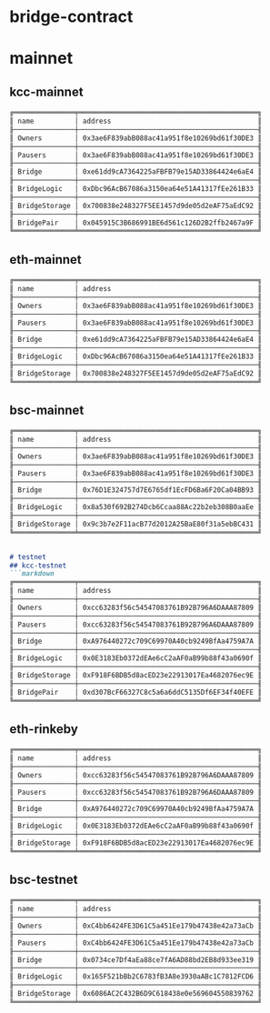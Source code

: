 # bridge-contract

# mainnet
## kcc-mainnet
```markdown
╔═══════════════╤════════════════════════════════════════════╗
║ name          │ address                                    ║
╟───────────────┼────────────────────────────────────────────╢
║ Owners        │ 0x3ae6F839abB088ac41a951f8e10269bd61f30DE3 ║
╟───────────────┼────────────────────────────────────────────╢
║ Pausers       │ 0x3ae6F839abB088ac41a951f8e10269bd61f30DE3 ║
╟───────────────┼────────────────────────────────────────────╢
║ Bridge        │ 0xe61dd9cA7364225aFBFB79e15AD33864424e6aE4 ║
╟───────────────┼────────────────────────────────────────────╢
║ BridgeLogic   │ 0xDbc96AcB67086a3150ea64e51A41317fEe261B33 ║
╟───────────────┼────────────────────────────────────────────╢
║ BridgeStorage │ 0x700838e248327F5EE1457d9de05d2eAF75aEdC92 ║
╟───────────────┼────────────────────────────────────────────╢
║ BridgePair    │ 0x045915C3B686991BE6d561c126D2B2ffb2467a9F ║
╚═══════════════╧════════════════════════════════════════════╝
```

## eth-mainnet
```markdown
╔═══════════════╤════════════════════════════════════════════╗
║ name          │ address                                    ║
╟───────────────┼────────────────────────────────────────────╢
║ Owners        │ 0x3ae6F839abB088ac41a951f8e10269bd61f30DE3 ║
╟───────────────┼────────────────────────────────────────────╢
║ Pausers       │ 0x3ae6F839abB088ac41a951f8e10269bd61f30DE3 ║
╟───────────────┼────────────────────────────────────────────╢
║ Bridge        │ 0xe61dd9cA7364225aFBFB79e15AD33864424e6aE4 ║
╟───────────────┼────────────────────────────────────────────╢
║ BridgeLogic   │ 0xDbc96AcB67086a3150ea64e51A41317fEe261B33 ║
╟───────────────┼────────────────────────────────────────────╢
║ BridgeStorage │ 0x700838e248327F5EE1457d9de05d2eAF75aEdC92 ║
╚═══════════════╧════════════════════════════════════════════╝
```

## bsc-mainnet
```markdown
╔═══════════════╤════════════════════════════════════════════╗
║ name          │ address                                    ║
╟───────────────┼────────────────────────────────────────────╢
║ Owners        │ 0x3ae6F839abB088ac41a951f8e10269bd61f30DE3 ║
╟───────────────┼────────────────────────────────────────────╢
║ Pausers       │ 0x3ae6F839abB088ac41a951f8e10269bd61f30DE3 ║
╟───────────────┼────────────────────────────────────────────╢
║ Bridge        │ 0x76D1E324757d7E6765df1EcFD6Ba6F20Ca04BB93 ║
╟───────────────┼────────────────────────────────────────────╢
║ BridgeLogic   │ 0x8a530f692B274Dcb6Ccaa88Ac22b2eb308B0aaEe ║
╟───────────────┼────────────────────────────────────────────╢
║ BridgeStorage │ 0x9c3b7e2F11acB77d2012A25BaE80f31a5ebBC431 ║
╚═══════════════╧════════════════════════════════════════════╝


# testnet
## kcc-testnet
```markdown
╔═══════════════╤════════════════════════════════════════════╗
║ name          │ address                                    ║
╟───────────────┼────────────────────────────────────────────╢
║ Owners        │ 0xcc63283f56c54547083761B92B796A6DAAA87809 ║
╟───────────────┼────────────────────────────────────────────╢
║ Pausers       │ 0xcc63283f56c54547083761B92B796A6DAAA87809 ║
╟───────────────┼────────────────────────────────────────────╢
║ Bridge        │ 0xA976440272c709C69970A40cb9249BfAa4759A7A ║
╟───────────────┼────────────────────────────────────────────╢
║ BridgeLogic   │ 0x0E3183Eb0372dEAe6cC2aAF0aB99b88f43a0690f ║
╟───────────────┼────────────────────────────────────────────╢
║ BridgeStorage │ 0xF918F6BDB5d8acED23e22913017Ea4682076ec9E ║
╟───────────────┼────────────────────────────────────────────╢
║ BridgePair    │ 0xd307BcF66327C8c5a6a6ddC5135Df6EF34f40EFE ║
╚═══════════════╧════════════════════════════════════════════╝
```

## eth-rinkeby
```markdown
╔═══════════════╤════════════════════════════════════════════╗
║ name          │ address                                    ║
╟───────────────┼────────────────────────────────────────────╢
║ Owners        │ 0xcc63283f56c54547083761B92B796A6DAAA87809 ║
╟───────────────┼────────────────────────────────────────────╢
║ Pausers       │ 0xcc63283f56c54547083761B92B796A6DAAA87809 ║
╟───────────────┼────────────────────────────────────────────╢
║ Bridge        │ 0xA976440272c709C69970A40cb9249BfAa4759A7A ║
╟───────────────┼────────────────────────────────────────────╢
║ BridgeLogic   │ 0x0E3183Eb0372dEAe6cC2aAF0aB99b88f43a0690f ║
╟───────────────┼────────────────────────────────────────────╢
║ BridgeStorage │ 0xF918F6BDB5d8acED23e22913017Ea4682076ec9E ║
╚═══════════════╧════════════════════════════════════════════╝
```

## bsc-testnet
```markdown
╔═══════════════╤════════════════════════════════════════════╗
║ name          │ address                                    ║
╟───────────────┼────────────────────────────────────────────╢
║ Owners        │ 0xC4bb6424FE3D61C5a451Ee179b47438e42a73aCb ║
╟───────────────┼────────────────────────────────────────────╢
║ Pausers       │ 0xC4bb6424FE3D61C5a451Ee179b47438e42a73aCb ║
╟───────────────┼────────────────────────────────────────────╢
║ Bridge        │ 0x0734ce7Df4aEa88ce7fA6AD88bd2EB8d933ee319 ║
╟───────────────┼────────────────────────────────────────────╢
║ BridgeLogic   │ 0x165F521bBb2C6783fB3A8e3930aABc1C7812FCD6 ║
╟───────────────┼────────────────────────────────────────────╢
║ BridgeStorage │ 0x6086AC2C432B6D9C618438e0e569604550839762 ║
╚═══════════════╧════════════════════════════════════════════╝
```